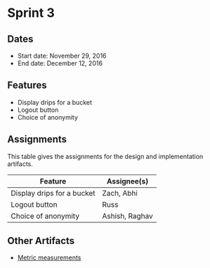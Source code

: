 # Sprint 3

## Dates
* Start date: November 29, 2016
* End date: December 12, 2016

## Features
* Display drips for a bucket
* Logout button
* Choice of anonymity


## Assignments

This table gives the assignments for the design and implementation artifacts.

Feature | Assignee(s)
--- | ---
Display drips for a bucket | Zach, Abhi
Logout button | Russ
Choice of anonymity | Ashish, Raghav

## Other Artifacts
* [Metric measurements](./metrics.md)

